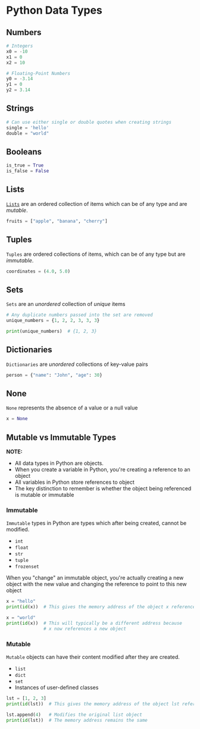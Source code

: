 # Python Data Types

## Numbers

```python
# Integers
x0 = -10
x1 = 0
x2 = 10

# Floating-Point Numbers
y0 = -3.14
y1 = 0
y2 = 3.14
```

## Strings

```python
# Can use either single or double quotes when creating strings
single = 'hello'
double = "world"
```

## Booleans

```python
is_true = True
is_false = False
```

## Lists

[`Lists`](python_data-types_lists.md) are an ordered collection of items which can be of any type and are _mutable_.

```python
fruits = ["apple", "banana", "cherry"]
```

## Tuples

`Tuples` are ordered collections of items, which can be of any type but are _immutable_.

```python
coordinates = (4.0, 5.0)
```

## Sets

`Sets` are an _unordered_ collection of _unique_ items

```python
# Any duplicate numbers passed into the set are removed
unique_numbers = {1, 2, 2, 3, 3, 3}

print(unique_numbers)  # {1, 2, 3}
```

## Dictionaries

`Dictionaries` are _unordered_ collections of key-value pairs

```python
person = {"name": "John", "age": 30}
```

## None

`None` represents the absence of a value or a null value

```python
x = None
```

## Mutable vs Immutable Types

**NOTE:**

- All data types in Python are objects.
- When you create a variable in Python, you're creating a reference to an object
- All variables in Python store references to object
- The key distinction to remember is whether the object being referenced is mutable or immutable

### Immutable

`Immutable` types in Python are types which after being created, cannot be modified.

- `int`
- `float`
- `str`
- `tuple`
- `frozenset`

When you "change" an immutable object, you're actually creating a new object with the new value and changing the reference to point to this new object

```python
x = "hello"
print(id(x))  # This gives the memory address of the object x references

x = "world"
print(id(x))  # This will typically be a different address because
              # x now references a new object
```

### Mutable

`Mutable` objects can have their content modified after they are created.

- `list`
- `dict`
- `set`
- Instances of user-defined classes

```python
lst = [1, 2, 3]
print(id(lst))  # This gives the memory address of the object lst references

lst.append(4)   # Modifies the original list object
print(id(lst))  # The memory address remains the same

```

